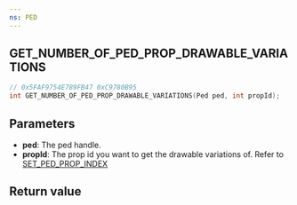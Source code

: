 ```yaml
---
ns: PED
---
```

## GET_NUMBER_OF_PED_PROP_DRAWABLE_VARIATIONS

```c
// 0x5FAF9754E789FB47 0xC9780B95
int GET_NUMBER_OF_PED_PROP_DRAWABLE_VARIATIONS(Ped ped, int propId);
```

## Parameters
* **ped**: The ped handle.
* **propId**: The prop id you want to get the drawable variations of. Refer to [SET_PED_PROP_INDEX](#_0x93376B65A266EB5F)

## Return value
